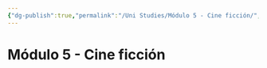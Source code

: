 ```yaml
---
{"dg-publish":true,"permalink":"/Uni Studies/Módulo 5 - Cine ficción/","title":"Módulo 5 - Cine ficción","tags":["Universidad,"],"noteIcon":"","created":"2023-03-14T13:36:57.817-05:00","updated":"2023-03-23T15:07:13.550-05:00"}
---
```



# Módulo 5 - Cine ficción
